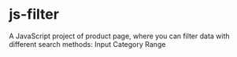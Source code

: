 # js-filter
A JavaScript project of product page, where you can filter data with different search methods:
Input
Category
Range
